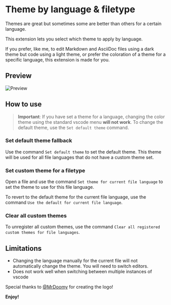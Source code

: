 # Theme by language & filetype

Themes are great but sometimes some are better than others for a certain language.

This extension lets you select which theme to apply by language.

If you prefer, like me, to edit Markdown and AsciiDoc files using a dark theme but code using a light theme, or prefer the coloration of a theme for a specific language, this extension is made for you.

## Preview

![Preview](/images/preview.gif)

## How to use

> **Important**: If you have set a theme for a language, changing the color theme using the standard vscode menu **will not work**. To change the default theme, use the `Set default theme` command.

### Set default theme fallback

Use the command `Set default theme` to set the default theme.
This theme will be used for all file languages that do not have a custom theme set.

### Set custom theme for a filetype

Open a file and use the command `Set theme for current file language` to set the theme to use for this file language.

To revert to the default theme for the current file language, use the command `Use the default for current file language`.

### Clear all custom themes

To unregister all custom themes, use the command `Clear all registered custom themes for file languages`.

## Limitations

- Changing the language manually for the current file will not automatically change the theme. You will need to switch editors.
- Does not work well when switching between multiple instances of vscode

Special thanks to [@MrDoomy](https://github.com/MrDoomy) for creating the logo!

**Enjoy!**
